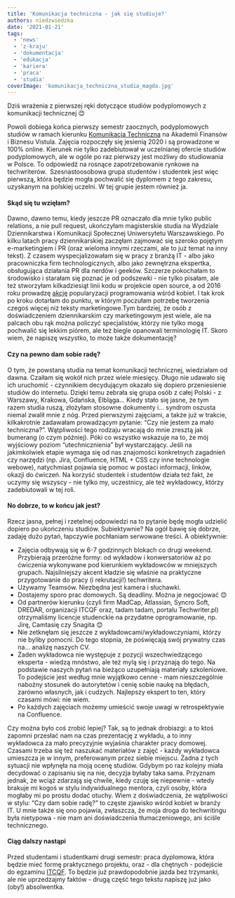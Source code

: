```yaml
---
title: 'Komunikacja techniczna - jak się studiuje?'
authors: niedzwiedzka
date: '2021-01-21'
tags:
  - 'news'
  - 'z-kraju'
  - 'dokumentacja'
  - 'edukacja'
  - 'kariera'
  - 'praca'
  - 'studia'
coverImage: 'komunikacja_techniczna_studia_magda.jpg'
---
```


Dziś wrażenia z pierwszej ręki dotyczące studiów podyplomowych z komunikacji
technicznej 😊

<!--truncate-->

Powoli dobiega końca pierwszy semestr zaocznych, podyplomowych studiów w ramach
kierunku
[Komunikacja Techniczna](https://www.vistula.edu.pl/kierunki-studiow/kontynuacja-edukacji/studia-podyplomowe/informatyka/komunikacja-techniczna)
na Akademii Finansów i Biznesu Vistula. Zajęcia rozpoczęły się jesienią 2020 i
są prowadzone w 100% online. Kierunek nie tylko zadebiutował w uczelnianej
ofercie studiów podyplomowych, ale w ogóle po raz pierwszy jest możliwy do
studiowania w Polsce. To odpowiedź na rosnące zapotrzebowanie rynkowe na
techwriterów.  Szesnastoosobowa grupa studentów i studentek jest więc pierwszą,
która będzie mogła pochwalić się dyplomem z tego zakresu, uzyskanym na polskiej
uczelni. W tej grupie jestem również ja.

#### Skąd się tu wzięłam?

Dawno, dawno temu, kiedy jeszcze PR oznaczało dla mnie tylko public relations, a
nie pull request, ukończyłam magisterskie studia na Wydziale Dziennikarstwa i
Komunikacji Społecznej Uniwersytetu Warszawskiego. Po kilku latach pracy
dziennikarskiej zaczęłam zajmować się szeroko pojętym e-marketingiem i PR (oraz
wieloma innymi rzeczami, ale to już temat na inny tekst). Z czasem
wyspecjalizowałam się w pracy z branżą IT - albo jako pracowniczka firm
technologicznych, albo jako zewnętrzna ekspertka, obsługująca działania PR dla
nerdów i geeków. Szczerze pokochałam to środowisko i starałam się poznać je od
podszewki - nie tylko pisałam, ale też stworzyłam kilkadziesiąt linii kodu w
projekcie open source, a od 2016 roku prowadzę [akcję](https://girlsjs.pl/)
popularyzacji programowania wśród kobiet. I tak krok po kroku dotarłam do
punktu, w którym poczułam potrzebę tworzenia czegoś więcej niż teksty
marketingowe.Tym bardziej, że osób z doświadczeniem dziennikarskim czy
marketingowym jest wiele, ale na palcach obu rąk można policzyć specjalistów,
którzy nie tylko mogą pochwalić się lekkim piórem, ale też biegle opanowali
terminologię IT. Skoro wiem, że napiszę wszystko, to może także dokumentację?

#### Czy na pewno dam sobie radę?

O tym, że powstaną studia na temat komunikacji technicznej, wiedziałam od dawna.
Czaiłam się wokół nich przez wiele miesięcy. Długo nie udawało się ich
uruchomić - czynnikiem decydującym okazało się dopiero przeniesienie studiów do
internetu. Dzięki temu zebrała się grupa osób z całej Polski - z Warszawy,
Krakowa, Gdańska, Elbląga... Kiedy stało się jasne, że tym razem studia ruszą,
złożyłam stosowne dokumenty i… syndrom oszusta niemal zwalił mnie z nóg. Przed
pierwszymi zajęciami, a także już w trakcie, kilkakrotnie zadawałam prowadzącym
pytanie: “Czy nie jestem za mało techniczna?”. Wątpliwości tego rodzaju wracają
do mnie zresztą jak bumerang (o czym później). Póki co wszystko wskazuje na to,
że mój wyjściowy poziom “utechnicznienia” był wystarczający. Jeśli na
jakimkolwiek etapie wymaga się od nas znajomości konkretnych zagadnień czy
narzędzi (np. Jira, Confluence, HTML + CSS czy inne technologie webowe),
natychmiast pojawia się pomoc w postaci informacji, linków, okazji do ćwiczeń.
Na korzyść studentek i studentów działa też fakt, że uczymy się wszyscy - nie
tylko my, uczestnicy, ale też wykładowcy, którzy zadebiutowali w tej roli.

#### No dobrze, to w końcu jak jest?

Rzecz jasna, pełnej i rzetelnej odpowiedzi na to pytanie będę mogła udzielić
dopiero po ukończeniu studiów. Subiektywnie? Na ogół bawię się dobrze, zadaję
dużo pytań, łapczywie pochłaniam serwowane treści. A obiektywnie:

- Zajęcia odbywają się w 6-7 godzinnych blokach co drugi weekend. Przybierają
  przeróżne formy: od wykładów i konwersatoriów aż po ćwiczenia wykonywane pod
  kierunkiem wykładowców w mniejszych grupach. Najsilniejszy akcent kładzie się
  właśnie na praktyczne przygotowanie do pracy (i rekrutacji!) techwritera.
- Używamy Teamsów. Niezbędna jest kamera i słuchawki.
- Dostajemy sporo prac domowych. Są deadliny. Można je negocjować 😊
- Od partnerów kierunku (czyli firm MadCap, Atlassian, Syncro Soft, DREDAR,
  organizacji ITCQF oraz, tadam tadam, portalu Techwriter.pl) otrzymaliśmy
  licencje studenckie na przydatne oprogramowanie, np. Jirę, Camtasię czy
  Snagita 😊
- Nie zetknęłam się jeszcze z wykładowcami/wykładowczyniami, którzy nie byliby
  pomocni. Do tego stopnia, że poświęcają swój prywatny czas na… analizę naszych
  CV.
- Żaden wykładowca nie występuje z pozycji wszechwiedzącego eksperta - wiedzą
  mnóstwo, ale też mylą się i przyznają do tego. Na podstawie naszych pytań na
  bieżąco uzupełniają materiały szkoleniowe. To podejście jest według mnie
  wyjątkowo cenne - mam nieszczególnie nabożny stosunek do autorytetów i cenię
  sobie naukę na błędach, zarówno własnych, jak i cudzych. Najlepszy ekspert to
  ten, który czasami mówi: nie wiem.
- Po każdych zajęciach możemy umieścić swoje uwagi w retrospektywie na
  Confluence.

Czy można było coś zrobić lepiej? Tak, są to jednak drobiazgi: a to ktoś zapomni
przesłać nam na czas prezentację z wykładu, a to inny wykładowca za mało
precyzyjnie wyjaśnia charakter pracy domowej. Czasami trzeba się też naszukać
materiałów z zajęć - każdy wykładowca umieszcza je w innym, preferowanym przez
siebie miejscu. Żadna z tych sytuacji nie wpłynęła na moją ocenę studiów. Gdybym
po raz kolejny miała decydować o zapisaniu się na nie, decyzja byłaby taka sama.
Przyznam jednak, że wciąż zdarzają się chwile, kiedy czuję się niepewnie - wtedy
brakuje mi kogoś w stylu indywidualnego mentora, czyli osoby, która mogłaby mi
po prostu dodać otuchy. Wiem z doświadczenia, że wątpliwości w stylu: “Czy dam
sobie radę?” to częste zjawisko wśród kobiet w branży IT. U mnie także się ono
pojawia, zwłaszcza, że moja droga do techwritingu była nietypowa - nie mam ani
doświadczenia tłumaczeniowego, ani ściśle technicznego.

#### Ciąg dalszy nastąpi

Przed studentami i studentkami drugi semestr: praca dyplomowa, która będzie mieć
formę praktycznego projektu, oraz - dla chętnych - podejście do egzaminu
[ITCQF](http://itcqf.org/). To będzie już prawdopodobnie jazda bez trzymanki,
ale nie uprzedzajmy faktów - drugą część tego tekstu napiszę już jako (oby!)
absolwentka.
